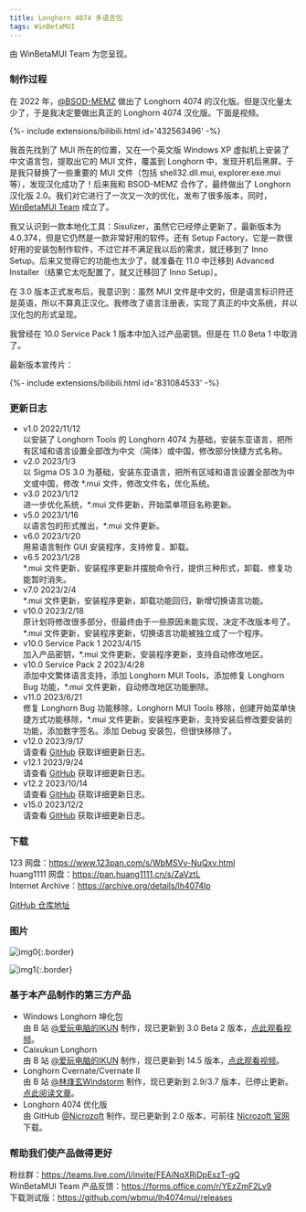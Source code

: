 ```yaml
---
title: Longhorn 4074 多语言包
tags: WinBetaMUI
---
```


由 WinBetaMUI Team 为您呈现。
<!--more-->

### 制作过程

在 2022 年，[@BSOD-MEMZ](https://space.bilibili.com/1975308950) 做出了 Longhorn 4074 的汉化版。但是汉化量太少了，于是我决定要做出真正的 Longhorn 4074 汉化版。下面是视频。

<div>{%- include extensions/bilibili.html id='432563496' -%}</div>

我首先找到了 MUI 所在的位置，又在一个英文版 Windows XP 虚拟机上安装了中文语言包，提取出它的 MUI 文件，覆盖到 Longhorn 中，发现开机后黑屏。于是我只替换了一些重要的 MUI 文件（包括 shell32.dll.mui, explorer.exe.mui 等），发现汉化成功了！后来我和 BSOD-MEMZ 合作了，最终做出了 Longhorn 汉化版 2.0。我们对它进行了一次又一次的优化，发布了很多版本，同时，[WinBetaMUI Team](/winbetamui) 成立了。

我又认识到一款本地化工具：Sisulizer，虽然它已经停止更新了，最新版本为 4.0.374，但是它仍然是一款非常好用的软件。还有 Setup Factory，它是一款很好用的安装包制作软件，不过它并不满足我以后的需求，就迁移到了 Inno Setup。后来又觉得它的功能也太少了，就准备在 11.0 中迁移到 Advanced Installer（结果它太吃配置了，就又迁移回了 Inno Setup）。

在 3.0 版本正式发布后，我意识到：虽然 MUI 文件是中文的，但是语言标识符还是英语，所以不算真正汉化。我修改了语言注册表，实现了真正的中文系统，并以汉化包的形式呈现。

我曾经在 10.0 Service Pack 1 版本中加入过产品密钥。但是在 11.0 Beta 1 中取消了。

最新版本宣传片：

<div>{%- include extensions/bilibili.html id='831084533' -%}</div>

### 更新日志

- v1.0  2022/11/12<br>
  以安装了 Longhorn Tools 的 Longhorn 4074 为基础，安装东亚语言，把所有区域和语言设置全部改为中文（简体）或中国，修改部分快捷方式名称。
- v2.0  2023/1/3<br>
  以 Sigma OS 3.0 为基础，安装东亚语言，把所有区域和语言设置全部改为中文或中国，修改 *.mui 文件，修改文件名，优化系统。
- v3.0  2023/1/12<br>
  进一步优化系统，*.mui 文件更新，开始菜单项目名称更新。
- v5.0  2023/1/16<br>
  以语言包的形式推出，*.mui 文件更新。
- v6.0  2023/1/20<br>
  用易语言制作 GUI 安装程序，支持修复、卸载。
- v6.5  2023/1/28<br>
  *.mui 文件更新，安装程序更新并摆脱命令行，提供三种形式，卸载、修复功能暂时消失。
- v7.0 2023/2/4<br>
  *.mui 文件更新，安装程序更新，卸载功能回归，新增切换语言功能。
- v10.0  2023/2/18<br>
  原计划将修改很多部分，但最终由于一些原因未能实现，决定不改版本号了。*.mui 文件更新，安装程序更新，切换语言功能被独立成了一个程序。
- v10.0 Service Pack 1 2023/4/15<br>
  加入产品密钥，*.mui 文件更新，安装程序更新，支持自动修改地区。
- v10.0 Service Pack 2 2023/4/28<br>
  添加中文繁体语言支持，添加 Longhorn MUI Tools，添加修复 Longhorn Bug 功能，*.mui 文件更新，自动修改地区功能删除。
- v11.0 2023/6/21<br>修复 Longhorn Bug 功能移除，Longhorn MUI Tools 移除，创建开始菜单快捷方式功能移除，*.mui 文件更新，安装程序更新，支持安装后修改要安装的功能，添加数字签名。添加 Debug 安装包，但很快移除了。
- v12.0 2023/9/17<br>请查看 [GitHub](https://github.com/wbmui/lh4074mui/releases/tag/v12.0) 获取详细更新日志。
- v12.1 2023/9/24<br>请查看 [GitHub](https://github.com/wbmui/lh4074mui/releases/tag/v12.1) 获取详细更新日志。
- v12.2 2023/10/14<br>请查看 [GitHub](https://github.com/wbmui/lh4074mui/releases/tag/v12.2) 获取详细更新日志。
- v15.0 2023/12/2<br>请查看 [GitHub](https://github.com/wbmui/lh4074mui/releases/tag/v15.0) 获取详细更新日志。

### 下载

123 网盘：https://www.123pan.com/s/WbMSVv-NuQxv.html<br>
huang1111 网盘：https://pan.huang1111.cn/s/ZaVztL<br>Internet Archive：https://archive.org/details/lh4074lp

[GitHub 仓库地址](https://github.com/wbmui/lh4074mui)

### 图片

![img0](https://github.com/winbetauser/winbetauser.github.io/raw/main/images/lh-4074-mui-img0.png){:.border}

![img1](https://github.com/winbetauser/winbetauser.github.io/raw/main/images/lh-4074-mui-img1.png){:.border}

### 基于本产品制作的第三方产品

- Windows Longhorn 坤化包<br>
  由 B 站 [@爱玩电脑的IKUN](https://space.bilibili.com/1691501497) 制作，现已更新到 3.0 Beta 2 版本，[点此观看视频](https://www.bilibili.com/video/BV13h411G7rV)。
- Caixukun Longhorn<br>
  由 B 站 [@爱玩电脑的IKUN](https://space.bilibili.com/1691501497) 制作，现已更新到 14.5 版本，[点此观看视频](https://www.bilibili.com/video/BV1CM411e7Lg)。
- Longhorn Cvernate/Cvernate II<br>
  由 B 站 [@林烽玄Windstorm](https://space.bilibili.com/1171551865) 制作，现已更新到 2.9/3.7 版本，已停止更新。[点此阅读文章](https://www.bilibili.com/read/cv18109258)。
- Longhorn 4074 优化版<br>由 GitHub [@Nicrozoft](https://github.com/nicrozoft) 制作，现已更新到 2.0 版本，可前往 [Nicrozoft 官网](http://nicrozoft.github.io/winlh4074.html)下载。

### 帮助我们使产品做得更好

粉丝群：https://teams.live.com/l/invite/FEAiNqXRjDpEszT-gQ<br>WinBetaMUI Team 产品反馈：https://forms.office.com/r/YEzZmF2Lv9<br>下载测试版：https://github.com/wbmui/lh4074mui/releases
